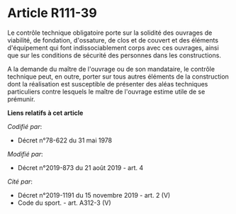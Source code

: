 # Article R111-39

Le contrôle technique obligatoire porte sur la solidité des ouvrages de viabilité, de fondation, d'ossature, de clos et de
couvert et des éléments d'équipement qui font indissociablement corps avec ces ouvrages, ainsi que sur les conditions de
sécurité des personnes dans les constructions.

A la demande du maître de l'ouvrage ou de son mandataire, le contrôle technique peut, en outre, porter sur tous autres
éléments de la construction dont la réalisation est susceptible de présenter des aléas techniques particuliers contre
lesquels le maître de l'ouvrage estime utile de se prémunir.

**Liens relatifs à cet article**

_Codifié par_:

  - Décret n°78-622 du 31 mai 1978

_Modifié par_:

  - Décret n°2019-873 du 21 août 2019 - art. 4

_Cité par_:

  - Décret n°2019-1191 du 15 novembre 2019 - art. 2 (V)
  - Code du sport. - art. A312-3 (V)
